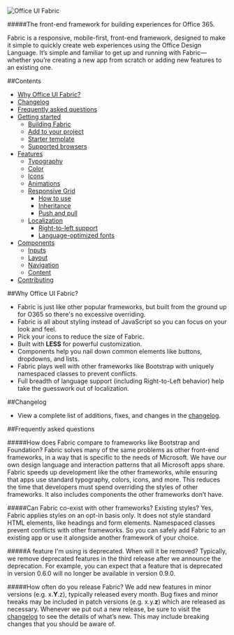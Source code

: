 ![Office UI Fabric](http://odux.azurewebsites.net/github/img/OfficeUIFabricLogoBluePadSm-01.png)

#####The front-end framework for building experiences for Office 365.

Fabric is a responsive, mobile-first, front-end framework, designed to make it simple to quickly create web experiences using the Office Design Language. It’s simple and familiar to get up and running with Fabric—whether you’re creating a new app from scratch or adding new features to an existing one.

##Contents

- [Why Office UI Fabric?](#why-office-ui-fabric)
- [Changelog](#changelog)
- [Frequently asked questions](#frequently-asked-questions)
- [Getting started](https://github.com/OfficeDev/Office-UI-Fabric/blob/master/ghdocs/GETTINGSTARTED.md)
	- [Building Fabric](https://github.com/OfficeDev/Office-UI-Fabric/blob/master/ghdocs/GETTINGSTARTED.md#building-fabric)
	- [Add to your project](https://github.com/OfficeDev/Office-UI-Fabric/blob/master/ghdocs/GETTINGSTARTED.md#add-to-your-project)
	- [Starter template](https://github.com/OfficeDev/Office-UI-Fabric/blob/master/ghdocs/GETTINGSTARTED.md#starter-template)
	- [Supported browsers](https://github.com/OfficeDev/Office-UI-Fabric/blob/master/ghdocs/GETTINGSTARTED.md#supported-browsers)
- [Features](https://github.com/OfficeDev/Office-UI-Fabric/blob/master/ghdocs/FEATURES.md)
	- [Typography](https://github.com/OfficeDev/Office-UI-Fabric/blob/master/ghdocs/FEATURES.md#typography)
	- [Color](https://github.com/OfficeDev/Office-UI-Fabric/blob/master/ghdocs/FEATURES.md#color)
	- [Icons](https://github.com/OfficeDev/Office-UI-Fabric/blob/master/ghdocs/FEATURES.md#icons)
	- [Animations](https://github.com/OfficeDev/Office-UI-Fabric/blob/master/ghdocs/FEATURES.md#animations)
	- [Responsive Grid](https://github.com/OfficeDev/Office-UI-Fabric/blob/master/ghdocs/FEATURES.md#responsive-grid)
		- [How to use](https://github.com/OfficeDev/Office-UI-Fabric/blob/master/ghdocs/FEATURES.md#how-to-use)
		- [Inheritance](https://github.com/OfficeDev/Office-UI-Fabric/blob/master/ghdocs/FEATURES.md#inheritance)
		- [Push and pull](https://github.com/OfficeDev/Office-UI-Fabric/blob/master/ghdocs/FEATURES.md#push-and-pull)
	- [Localization](https://github.com/OfficeDev/Office-UI-Fabric/blob/master/ghdocs/FEATURES.md#localization)
		- [Right-to-left support](https://github.com/OfficeDev/Office-UI-Fabric/blob/master/ghdocs/FEATURES.md#right-to-left-support)
		- [Language-optimized fonts](https://github.com/OfficeDev/Office-UI-Fabric/blob/master/ghdocs/FEATURES.md#language-optimized-fonts)
- [Components](https://github.com/OfficeDev/Office-UI-Fabric/blob/master/ghdocs/COMPONENTS.md)
	- [Inputs](https://github.com/OfficeDev/Office-UI-Fabric/blob/master/ghdocs/COMPONENTS.md#inputs)
	- [Layout](https://github.com/OfficeDev/Office-UI-Fabric/blob/master/ghdocs/COMPONENTS.md#layout)
	- [Navigation](https://github.com/OfficeDev/Office-UI-Fabric/blob/master/ghdocs/COMPONENTS.md#navigation)
	- [Content](https://github.com/OfficeDev/Office-UI-Fabric/blob/master/ghdocs/COMPONENTS.md#content)
- [Contributing](https://github.com/OfficeDev/Office-UI-Fabric/blob/master/ghdocs/CONTRIBUTING.md)


##Why Office UI Fabric?

- Fabric is just like other popular frameworks, but built from the ground up for O365 so there's no excessive overriding.
- Fabric is all about styling instead of JavaScript so you can focus on your look and feel.
- Pick your icons to reduce the size of Fabric.
- Built with **LESS** for powerful customization. 
- Components help you nail down common elements like buttons, dropdowns, and lists.
- Fabric plays well with other frameworks like Bootstrap with uniquely namespaced classes to prevent conflicts.
- Full breadth of language support (including Right-to-Left behavior) help take the guesswork out of localization.


##Changelog
- View a complete list of additions, fixes, and changes in the [changelog](https://github.com/OfficeDev/Office-UI-Fabric/blob/master/CHANGELOG.md).


##Frequently asked questions

#####How does Fabric compare to frameworks like Bootstrap and Foundation?
Fabric solves many of the same problems as other front-end frameworks, in a way that is specific to the needs of Microsoft. We have our own design language and interaction patterns that all Microsoft apps share. Fabric speeds up development like the other frameworks, while ensuring that apps use standard typography, colors, icons, and more. This reduces the time that developers must spend overriding the styles of other frameworks. It also includes components the other frameworks don’t have.

#####Can Fabric co-exist with other frameworks? Existing styles?
Yes, Fabric applies styles on an opt-in basis only. It does not style standard HTML elements, like headings and form elements. Namespaced classes prevent conflicts with other frameworks. So you can safely add Fabric to an existing app or use it alongside another framework of your choice.

#####A feature I'm using is deprecated. When will it be removed?
Typically, we remove deprecated features in the third release after we announce the deprecation. For example, you can expect that a feature that is deprecated in version 0.6.0 will no longer be available in version 0.9.0.

#####How often do you release Fabric?
We add new features in minor versions (e.g. x.**Y**.z), typically released every month. Bug fixes and minor tweaks may be included in patch versions (e.g. x.y.**z**) which are released as necessary. Whenever we put out a new release, be sure to visit the [changelog](https://github.com/OfficeDev/Office-UI-Fabric/blob/master/CHANGELOG.md) to see the details of what’s new. This may include breaking changes that you should be aware of.
